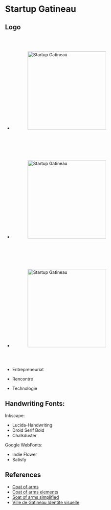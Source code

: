 # Startup Gatineau

## Logo

* <img src="https://raw.github.com/daneroo/StartupGatineau-logo/master/blason1.png"  width="256" alt="Startup Gatineau" style="margin:50px">
* <img src="https://raw.github.com/daneroo/StartupGatineau-logo/master/ebauche2.png"  width="256" alt="Startup Gatineau" style="margin:50px">
* <img src="https://raw.github.com/daneroo/StartupGatineau-logo/master/ebauche1.png"  width="256" alt="Startup Gatineau" style="margin:50px">

* Entrepreneuriat
* Rencontre
* Technologie

## Handwriting Fonts: 

Inkscape:

* Lucida-Handwriting
* Droid Serif Bold
* Chalkduster

Google WebFonts:

* Indie Flower
* Satisfy

## References

* [Coat of arms](http://commons.wikimedia.org/wiki/Category:SVG_coats_of_arms)
* [Coat of arms elements](http://commons.wikimedia.org/wiki/Category:SVG_coat_of_arms_elements)
* [Soat of arms simplified](http://commons.wikimedia.org/wiki/Category:SVG_simplified_Coats_of_Arms)
* [Ville de Gatineau Identite visuelle](http://www.gatineau.ca/docs/la_ville/identite_visuelle/guide_normes_graphiques.pdf)